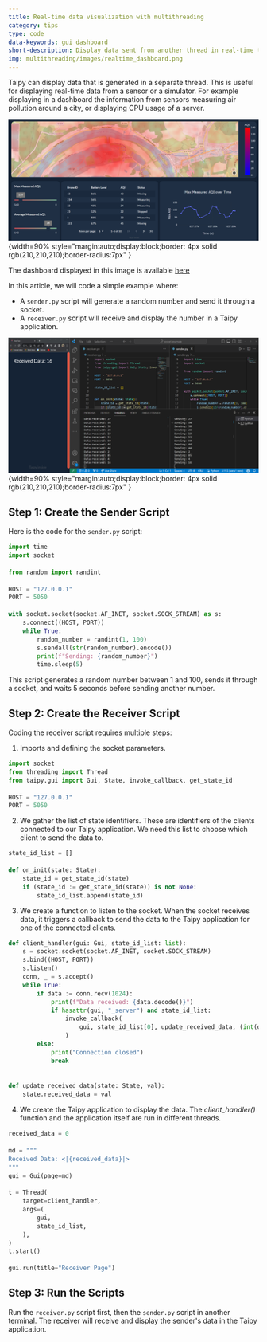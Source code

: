 ```yaml
---
title: Real-time data visualization with multithreading
category: tips
type: code
data-keywords: gui dashboard
short-description: Display data sent from another thread in real-time to your Taipy application.
img: multithreading/images/realtime_dashboard.png
---
```

Taipy can display data that is generated in a separate thread. This is useful for displaying
real-time data from a sensor or a simulator. For example displaying in a dashboard the
information from sensors measuring air pollution around a city, or displaying CPU usage of
a server.


![Dashboard Example](images/realtime_dashboard.png){width=90% style="margin:auto;display:block;border: 4px solid rgb(210,210,210);border-radius:7px" }


The dashboard displayed in this image is available [here](../../../gallery/pollution_sensors.md)

In this article, we will code a simple example where:
- A `sender.py` script will generate a random number and send it through a socket.
- A `receiver.py` script will receive and display the number in a Taipy application.



![VSCode Screenshot](images/vscode_screen.png){width=90% style="margin:auto;display:block;border: 4px solid rgb(210,210,210);border-radius:7px" }



## Step 1: Create the Sender Script

Here is the code for the `sender.py` script:

```python title="sender.py"
import time
import socket

from random import randint

HOST = "127.0.0.1"
PORT = 5050

with socket.socket(socket.AF_INET, socket.SOCK_STREAM) as s:
    s.connect((HOST, PORT))
    while True:
        random_number = randint(1, 100)
        s.sendall(str(random_number).encode())
        print(f"Sending: {random_number}")
        time.sleep(5)
```

This script generates a random number between 1 and 100, sends it through a socket, and waits
5 seconds before sending another number.

## Step 2: Create the Receiver Script

Coding the receiver script requires multiple steps:

1. Imports and defining the socket parameters.

```python title="receiver.py"
import socket
from threading import Thread
from taipy.gui import Gui, State, invoke_callback, get_state_id

HOST = "127.0.0.1"
PORT = 5050
```

2. We gather the list of state identifiers. These are identifiers of the clients connected to
our Taipy application. We need this list to choose which client to send the data to.

```python title="receiver.py"
state_id_list = []

def on_init(state: State):
    state_id = get_state_id(state)
    if (state_id := get_state_id(state)) is not None:
        state_id_list.append(state_id)
```

3. We create a function to listen to the socket. When the socket receives data, it triggers a
callback to send the data to the Taipy application for one of the connected clients.

```python title="receiver.py"
def client_handler(gui: Gui, state_id_list: list):
    s = socket.socket(socket.AF_INET, socket.SOCK_STREAM)
    s.bind((HOST, PORT))
    s.listen()
    conn, _ = s.accept()
    while True:
        if data := conn.recv(1024):
            print(f"Data received: {data.decode()}")
            if hasattr(gui, "_server") and state_id_list:
                invoke_callback(
                    gui, state_id_list[0], update_received_data, (int(data.decode()),)
                )
        else:
            print("Connection closed")
            break


def update_received_data(state: State, val):
    state.received_data = val
```

4. We create the Taipy application to display the data. The *client_handler()* function and
the application itself are run in different threads.

```python title="receiver.py"
received_data = 0

md = """
Received Data: <|{received_data}|>
"""
gui = Gui(page=md)

t = Thread(
    target=client_handler,
    args=(
        gui,
        state_id_list,
    ),
)
t.start()

gui.run(title="Receiver Page")
```

## Step 3: Run the Scripts

Run the `receiver.py` script first, then the `sender.py` script in another terminal. The
receiver will receive and display the sender's data in the Taipy application.
